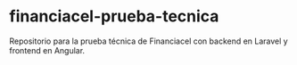 # financiacel-prueba-tecnica
Repositorio para la prueba técnica de Financiacel con backend en Laravel y frontend en Angular.
